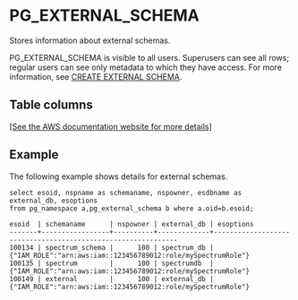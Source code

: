 # PG\_EXTERNAL\_SCHEMA<a name="r_PG_EXTERNAL_SCHEMA"></a>

Stores information about external schemas\.

PG\_EXTERNAL\_SCHEMA is visible to all users\. Superusers can see all rows; regular users can see only metadata to which they have access\. For more information, see [CREATE EXTERNAL SCHEMA](r_CREATE_EXTERNAL_SCHEMA.md)\. 

## Table columns<a name="r_PG_EXTERNAL_SCHEMA-table-columns2"></a>

[\[See the AWS documentation website for more details\]](http://docs.aws.amazon.com/redshift/latest/dg/r_PG_EXTERNAL_SCHEMA.html)

## Example<a name="r_PG_EXTERNAL_SCHEMA-example"></a>

The following example shows details for external schemas\. 

```
select esoid, nspname as schemaname, nspowner, esdbname as external_db, esoptions 
from pg_namespace a,pg_external_schema b where a.oid=b.esoid;

esoid  | schemaname      | nspowner | external_db | esoptions                                                   
-------+-----------------+----------+-------------+-------------------------------------------------------------
100134 | spectrum_schema |      100 | spectrum_db | {"IAM_ROLE":"arn:aws:iam::123456789012:role/mySpectrumRole"}
100135 | spectrum        |      100 | spectrumdb  | {"IAM_ROLE":"arn:aws:iam::123456789012:role/mySpectrumRole"}
100149 | external        |      100 | external_db | {"IAM_ROLE":"arn:aws:iam::123456789012:role/mySpectrumRole"}
```